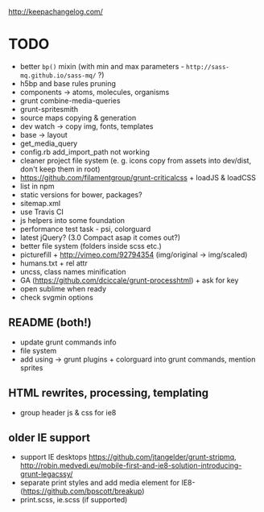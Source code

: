 http://keepachangelog.com/

# TODO

* better `bp()` mixin (with min and max parameters - `http://sass-mq.github.io/sass-mq/` ?)
* h5bp and base rules pruning
* components -> atoms, molecules, organisms
* grunt combine-media-queries
* grunt-spritesmith
* source maps copying & generation
* dev watch -> copy img, fonts, templates
* base -> layout
* get_media_query
* config.rb add_import_path not working
* cleaner project file system (e. g. icons copy from assets into dev/dist, don't keep them in root)
* https://github.com/filamentgroup/grunt-criticalcss + loadJS & loadCSS
* list in npm
* static versions for bower, packages?
* sitemap.xml
* use Travis CI
* js helpers into some foundation
* performance test task - psi, colorguard
* latest jQuery? (3.0 Compact asap it comes out?)
* better file system (folders inside scss etc.)
* picturefill + http://vimeo.com/92794354 (img/original -> img/scaled)
* humans.txt + rel attr
* uncss, class names minification
* GA (https://github.com/dciccale/grunt-processhtml) + ask for key
* open sublime when ready
* check svgmin options

## README (both!)
* update grunt commands info
* file system
* add using -> grunt plugins + colorguard into grunt commands, mention sprites


##  HTML rewrites, processing, templating
* group header js & css for ie8


## older IE support
* support IE desktops https://github.com/jtangelder/grunt-stripmq, http://robin.medvedi.eu/mobile-first-and-ie8-solution-introducing-grunt-legacssy/
* separate print styles and add media element for IE8- (https://github.com/bpscott/breakup)
* print.scss, ie.scss (if supported)
